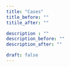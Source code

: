 ```yaml
---
title: "Cases"
title_before: ""
titile_after: ""

description : ""
description_before: ""
description_after: ""

draft: false
---
```


